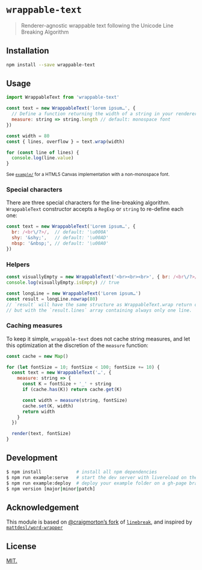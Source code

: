 # `wrappable-text`
> Renderer-agnostic wrappable text following the Unicode Line Breaking Algorithm

## Installation

```sh
npm install --save wrappable-text
```

## Usage

```js
import WrappableText from 'wrappable-text'

const text = new WrappableText('lorem ipsum…', {
  // Define a function returning the width of a string in your renderer implementation
  measure: string => string.length // default: monospace font
})

const width = 80
const { lines, overflow } = text.wrap(width)

for (const line of lines) {
  console.log(line.value)
}

```

<sup>See [`example/`](example) for a HTML5 Canvas implementation with a non-monospace font.</sup>


### Special characters

There are three special characters for the line-breaking algorithm. `WrappableText` constructor accepts a `RegExp` or `string` to re-define each one:

```js
const text = new WrappableText('Lorem ipsum…', {
  br: /<br\/?>/,  // default: '\u000A'
  shy: '&shy;',   // default: '\u00AD'
  nbsp: '&nbsp;', // default: '\u00A0'
})
```

### Helpers

```js
const visuallyEmpty = new WrappableText('<br><br><br>', { br: /<br\/?>/ })
console.log(visuallyEmpty.isEmpty) // true

const longLine = new WrappableText('Lorem ipsum…')
const result = longLine.nowrap(80)
// `result` will have the same structure as WrappableText.wrap return object,
// but with the `result.lines` array containing always only one line.
```

### Caching measures

To keep it simple, `wrappable-text` does not cache string measures, and let this optimization at the discretion of the `measure` function:

```js
const cache = new Map()

for (let fontSize = 10; fontSize < 100; fontSize += 10) {
  const text = new WrappableText('…', {
    measure: string => {
      const K = fontSize + '_' + string
      if (cache.has(K)) return cache.get(K)

      const width = measure(string, fontSize)
      cache.set(K, width)
      return width
    }
  })

  render(text, fontSize)
}

```

## Development

```sh
$ npm install             # install all npm dependencies
$ npm run example:serve   # start the dev server with livereload on the example folder
$ npm run example:deploy  # deploy your example folder on a gh-page branch
$ npm version [major|minor|patch]
```

## Acknowledgement

This module is based on [@craigmorton’s fork](https://github.com/craigmorton/linebreak) of [`linebreak`](https://github.com/foliojs/linebreak), and inspired by [`mattdesl/word-wrapper`](https://github.com/mattdesl/word-wrapper)


## License
[MIT.](https://tldrlegal.com/license/mit-license)
